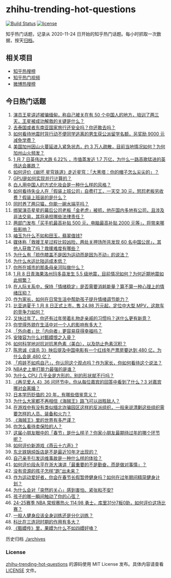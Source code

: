 # zhihu-trending-hot-questions

[![Build Status](https://github.com/justjavac/zhihu-trending-hot-questions/workflows/ci/badge.svg?branch=master)](https://github.com/justjavac/zhihu-trending-hot-questions/actions)
[![license](https://img.shields.io/github/license/justjavac/zhihu-trending-hot-questions)](https://github.com/justjavac/zhihu-trending-hot-questions/blob/master/LICENSE)

知乎热门话题，记录从 2020-11-24
日开始的知乎热门话题。每小时抓取一次数据，按天[归档](./archives)。

## 相关项目

- [知乎热搜榜](https://github.com/justjavac/zhihu-trending-top-search)
- [知乎热门视频](https://github.com/justjavac/zhihu-trending-hot-video)
- [微博热搜榜](https://github.com/justjavac/weibo-trending-hot-search)

## 今日热门话题

<!-- BEGIN -->
<!-- 最后更新时间 Thu Jan 09 2025 05:12:14 GMT+0800 (China Standard Time) -->

1. [演员王星讲述被骗缅甸，称自己被关在有 50 个中国人的地方，培训了两三天，王星被成功解救的关键是什么？](https://www.zhihu.com/question/9045550322)
1. [去泰国或者东南亚国家旅行还安全吗？你还敢去吗？](https://www.zhihu.com/question/8994233505)
1. [如何看待地震时背行动不便同学逃离的男生获公派留学名额，另奖励 9000 元减免学费？](https://www.zhihu.com/question/8954903461)
1. [美国加州因山火蔓延进入紧急状态，约 3 万人疏散，目前当地情况如何？为何加州山火频发？](https://www.zhihu.com/question/9048863141)
1. [1 月 7 日英伟达大跌 6.22% ，市值蒸发近 1.7 万亿，为什么一路高歌猛进的英伟达会暴跌？](https://www.zhihu.com/question/9026788942)
1. [如何评价《崩坏 星穹铁道》走近星穹：「大黑塔：你的帽子怎么尖尖的」？](https://www.zhihu.com/question/9058718609)
1. [GPU是如何实现并行计算的？](https://www.zhihu.com/question/6320379420)
1. [白人用中国人的方式化妆会是一种什么样的风格？](https://www.zhihu.com/question/641480626)
1. [如何看待失业人在「假装上班公司」自费打工，一天交 30 元，怒怼老板另收费？假装上班装的是什么？](https://www.zhihu.com/question/9041136145)
1. [同时养了两只猫，你能一碗水端平吗？](https://www.zhihu.com/question/662030026)
1. [绑架演员星星的幕后公司老板「金老虎」被抓，他在国内多地有公司，且涉及非法交易，其将承担哪些法律责任？](https://www.zhihu.com/question/9062656728)
1. [两部门发布「买手机最高补贴 500 元，电脑最高补贴 2000 元等」，将带来哪些影响？](https://www.zhihu.com/question/9037120208)
1. [岫玉为什么不如和田玉，翡翠值钱?](https://www.zhihu.com/question/8159615037)
1. [媒体称「救援王星过程比较凶险，两处关押场所共发现 60 名中国公民」，其他人获救了吗？救援难度有哪些？](https://www.zhihu.com/question/9068498059)
1. [为什么有「损伤膝盖不是因为运动而是因为不动」的说法？](https://www.zhihu.com/question/8624858538)
1. [为什么水运比陆运成本低？](https://www.zhihu.com/question/29457053)
1. [你所在城市的那条母亲河叫做什么？](https://www.zhihu.com/question/423915148)
1. [1 月 8 日青海果洛州玛多县发生 5.5 级地震，目前情况如何？为何近期地震如此频繁？](https://www.zhihu.com/question/9057513244)
1. [在人际关系中，保持「情绪稳定」是否需要消耗能量？算不算一种心理上的情绪压抑？](https://www.zhihu.com/question/8889428425)
1. [作为家长，如何在日常生活中帮助孩子提升情绪调节能力？](https://www.zhihu.com/question/5298379814)
1. [比亚迪夏于 1 月 8 日正式上市，售 24.98 万元起，定位中大型 MPV，这款车的竞争力如何？](https://www.zhihu.com/question/8866755645)
1. [又快过年了，你还有过年带着礼物走亲戚的习惯吗？送什么更有新意？](https://www.zhihu.com/question/8886338928)
1. [你觉得外貌在生活中对一个人的影响有多大？](https://www.zhihu.com/question/8973358715)
1. [「外向者」比「内向者」更容易获得幸福吗？](https://www.zhihu.com/question/8210183797)
1. [安陵容为什么对甄嬛恨之入骨？](https://www.zhihu.com/question/454074878)
1. [如何科学地对抗对抗黑色素（美白），以及防止色素沉积？](https://www.zhihu.com/question/34832818)
1. [陈思诚《误杀 3》映后提及中国电影有一个红线年产票房要达到 480 亿，为什么会是 480 亿？](https://www.zhihu.com/question/8640566930)
1. [「鸡娃不如鸡自己」，你认同这个观点吗？作为家长，你如何看待这个说法？](https://www.zhihu.com/question/7920359314)
1. [NBA史上单打能力最强的是谁？](https://www.zhihu.com/question/623914217)
1. [为什么 CPU 几乎全是方形的，别的形状就不行吗？](https://www.zhihu.com/question/453507179)
1. [《再见爱人 4》36 问环节中，你从每位嘉宾的回答中看到了什么？3 对嘉宾哪对会离婚？](https://www.zhihu.com/question/8764979996)
1. [日本学历贬值的 20 年，有哪些借鉴意义？](https://www.zhihu.com/question/8880483066)
1. [为什么大家都不再相信《海贼王》路飞可以战胜敌人？](https://www.zhihu.com/question/454043253)
1. [在游戏中有没有类似缅北诈骗园区这样的反派组织，一般来说清剿这些组织需要怎样的人员、装备和火力？](https://www.zhihu.com/question/9038172381)
1. [《海贼王》里的世界有多严谨？](https://www.zhihu.com/question/383356468)
1. [你怎么看待卖保险的人？](https://www.zhihu.com/question/35524334)
1. [这届小朋友眼中的「春节」是什么样子？你家小朋友最期待过年的哪个环节呢？](https://www.zhihu.com/question/8352529198)
1. [如何评价新游戏《燕云十六声》?](https://www.zhihu.com/question/8168848861)
1. [东北铁锅炖饭店是不是最近10年才出现的？](https://www.zhihu.com/question/5378742450)
1. [自己亲手引发运维事故是一种什么样的体验？](https://www.zhihu.com/question/43860483)
1. [如何评价段永平在浙大演讲「最重要的不是勤奋，而是做对事情」？](https://www.zhihu.com/question/8932527426)
1. [没有资源的孩子怎样“跑”出未来？](https://www.zhihu.com/question/8682967354)
1. [作为运动爱好者，你会在春节长假暂停健身吗？如何在过年期间精简健身计划？](https://www.zhihu.com/question/7370464330)
1. [为什么会对「突然的关心」感到害怕、紧张和不安?](https://www.zhihu.com/question/8874577303)
1. [孩子的哪一瞬间触动了你的心弦？](https://www.zhihu.com/question/8882720512)
1. [24-25赛季 NBA 常规赛热火 114:98 勇士，库里31分7板0助，如何评价这场比赛？](https://www.zhihu.com/question/9034283670)
1. [一般人健身应该全身训练还是分化训练？](https://www.zhihu.com/question/8624836929)
1. [科比在三连冠时期的作用有多大？](https://www.zhihu.com/question/32320815)
1. [《甄嬛传》里，果嬛为什么不如四嬛好嗑？](https://www.zhihu.com/question/658146415)

<!-- END -->

历史归档 [./archives](./archives)

### License

[zhihu-trending-hot-questions](https://github.com/justjavac/zhihu-trending-hot-questions)
的源码使用 MIT License 发布。具体内容请查看 [LICENSE](./LICENSE) 文件。
